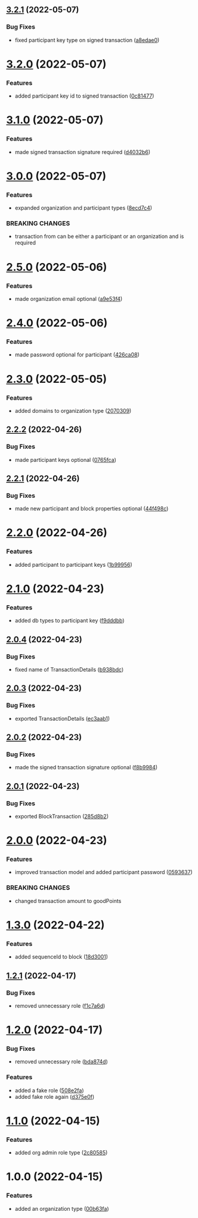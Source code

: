 ## [3.2.1](https://github.com/xilution/todd-coin-types/compare/v3.2.0...v3.2.1) (2022-05-07)


### Bug Fixes

* fixed participant key type on signed transaction ([a8edae0](https://github.com/xilution/todd-coin-types/commit/a8edae0ad511fdde1dbdcae42e69d85ff73f9ac5))

# [3.2.0](https://github.com/xilution/todd-coin-types/compare/v3.1.0...v3.2.0) (2022-05-07)


### Features

* added participant key id to signed transaction ([0c81477](https://github.com/xilution/todd-coin-types/commit/0c814776fe2a0faedbb352a9a7e865bafcd72d47))

# [3.1.0](https://github.com/xilution/todd-coin-types/compare/v3.0.0...v3.1.0) (2022-05-07)


### Features

* made signed transaction signature required ([d4032b6](https://github.com/xilution/todd-coin-types/commit/d4032b6c89c0478f63f324a9b467f553a2e6481e))

# [3.0.0](https://github.com/xilution/todd-coin-types/compare/v2.5.0...v3.0.0) (2022-05-07)


### Features

* expanded organization and participant types ([8ecd7c4](https://github.com/xilution/todd-coin-types/commit/8ecd7c4c454813ab1eb7995aeefc554c789a45fb))


### BREAKING CHANGES

* transaction from can be either a participant or an organization and is required

# [2.5.0](https://github.com/xilution/todd-coin-types/compare/v2.4.0...v2.5.0) (2022-05-06)


### Features

* made organization email optional ([a9e53f4](https://github.com/xilution/todd-coin-types/commit/a9e53f43b15166c6c2f553d86b2a730a2c73cca3))

# [2.4.0](https://github.com/xilution/todd-coin-types/compare/v2.3.0...v2.4.0) (2022-05-06)


### Features

* made password optional for participant ([426ca08](https://github.com/xilution/todd-coin-types/commit/426ca08e342b77bdc74ea484cb869b78323b3ef4))

# [2.3.0](https://github.com/xilution/todd-coin-types/compare/v2.2.2...v2.3.0) (2022-05-05)


### Features

* added domains to organization type ([2070309](https://github.com/xilution/todd-coin-types/commit/2070309187f5de020e703bab270c896306c054ea))

## [2.2.2](https://github.com/xilution/todd-coin-types/compare/v2.2.1...v2.2.2) (2022-04-26)


### Bug Fixes

* made participant keys optional ([0765fca](https://github.com/xilution/todd-coin-types/commit/0765fca42ce1673fc92cc60769763d2d46912f5c))

## [2.2.1](https://github.com/xilution/todd-coin-types/compare/v2.2.0...v2.2.1) (2022-04-26)


### Bug Fixes

* made new participant and block properties optional ([44f498c](https://github.com/xilution/todd-coin-types/commit/44f498c0eae6c73bf8cc227db924c221cfcd9370))

# [2.2.0](https://github.com/xilution/todd-coin-types/compare/v2.1.0...v2.2.0) (2022-04-26)


### Features

* added participant to participant keys ([1b99956](https://github.com/xilution/todd-coin-types/commit/1b99956dc8e7e8b045e502919f88d8805c2b0aab))

# [2.1.0](https://github.com/xilution/todd-coin-types/compare/v2.0.4...v2.1.0) (2022-04-23)


### Features

* added db types to participant key ([f9dddbb](https://github.com/xilution/todd-coin-types/commit/f9dddbbffe506a21f6c5b4de231a4424b42f420b))

## [2.0.4](https://github.com/xilution/todd-coin-types/compare/v2.0.3...v2.0.4) (2022-04-23)


### Bug Fixes

* fixed name of TransactionDetails ([b938bdc](https://github.com/xilution/todd-coin-types/commit/b938bdcff9becd60d9d2fd218a6b1938b80cb4b1))

## [2.0.3](https://github.com/xilution/todd-coin-types/compare/v2.0.2...v2.0.3) (2022-04-23)


### Bug Fixes

* exported TransactionDetails ([ec3aab1](https://github.com/xilution/todd-coin-types/commit/ec3aab1955b2214c872fcc0dca70932fca7e2b75))

## [2.0.2](https://github.com/xilution/todd-coin-types/compare/v2.0.1...v2.0.2) (2022-04-23)


### Bug Fixes

* made the signed transaction signature optional ([f8b9984](https://github.com/xilution/todd-coin-types/commit/f8b99847013aff343184854b841ca25f558a9123))

## [2.0.1](https://github.com/xilution/todd-coin-types/compare/v2.0.0...v2.0.1) (2022-04-23)


### Bug Fixes

* exported BlockTransaction ([285d8b2](https://github.com/xilution/todd-coin-types/commit/285d8b2e7db66970ec3dc35c1b922ddf6c70fe74))

# [2.0.0](https://github.com/xilution/todd-coin-types/compare/v1.3.0...v2.0.0) (2022-04-23)


### Features

* improved transaction model and added participant password ([0593637](https://github.com/xilution/todd-coin-types/commit/0593637a448c899431bbea7e2a1b24c026d0c3fe))


### BREAKING CHANGES

* changed transaction amount to goodPoints

# [1.3.0](https://github.com/xilution/todd-coin-types/compare/v1.2.1...v1.3.0) (2022-04-22)


### Features

* added sequenceId to block ([18d3001](https://github.com/xilution/todd-coin-types/commit/18d30018488bb96465435c76f76d6c158d20536a))

## [1.2.1](https://github.com/xilution/todd-coin-types/compare/v1.2.0...v1.2.1) (2022-04-17)


### Bug Fixes

* removed unnecessary role ([f1c7a6d](https://github.com/xilution/todd-coin-types/commit/f1c7a6dc95a44cc676cb2ec9015107180127f7d1))

# [1.2.0](https://github.com/xilution/todd-coin-types/compare/v1.1.0...v1.2.0) (2022-04-17)


### Bug Fixes

* removed unnecessary role ([bda874d](https://github.com/xilution/todd-coin-types/commit/bda874d671552be70ea3ac800220ed93730ce021))


### Features

* added a fake role ([508e2fa](https://github.com/xilution/todd-coin-types/commit/508e2fa1116b7df42563652abd034f6496b9157e))
* added fake role again ([d375e0f](https://github.com/xilution/todd-coin-types/commit/d375e0f14e74432bf01524ed8f0087d3fa2ac537))

# [1.1.0](https://github.com/xilution/todd-coin-types/compare/v1.0.0...v1.1.0) (2022-04-15)


### Features

* added org admin role type ([2c80585](https://github.com/xilution/todd-coin-types/commit/2c8058534dc22134fde474d1d34c4a55f9537e0f))

# 1.0.0 (2022-04-15)


### Features

* added an organization type ([00b63fa](https://github.com/xilution/todd-coin-types/commit/00b63fa060dc65111421d0680674779412625dc8))
